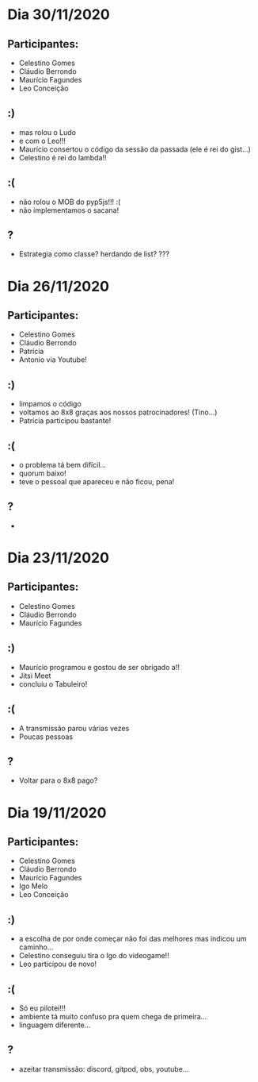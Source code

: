 # Dia 30/11/2020

## Participantes:

- Celestino Gomes
- Cláudio Berrondo
- Maurício Fagundes
- Leo Conceição

## :)

- mas rolou o Ludo
- e com o Leo!!!
- Maurício consertou o código da sessão da passada (ele é rei do gist...)
- Celestino é rei do lambda!!

## :(

- não rolou o MOB do pyp5js!!! :(
- não implementamos o sacana!

## ?

- Estrategia como classe? herdando de list? ???


# Dia 26/11/2020

## Participantes:

- Celestino Gomes
- Cláudio Berrondo
- Patrícia
- Antonio via Youtube!

## :)

- limpamos o código
- voltamos ao 8x8 graças aos nossos patrocinadores! (Tino...)
- Patrícia participou bastante!

## :(

- o problema tá bem difícil...
- quorum baixo!
- teve o pessoal que apareceu e não ficou, pena!

## ?

- 


# Dia 23/11/2020

## Participantes:

- Celestino Gomes
- Cláudio Berrondo
- Maurício Fagundes

## :)

- Maurício programou e gostou de ser obrigado a!!
- Jitsi Meet
- concluiu o Tabuleiro!

## :(

- A transmissão parou várias vezes
- Poucas pessoas

## ?

- Voltar para o 8x8 pago?


# Dia 19/11/2020

## Participantes:

- Celestino Gomes
- Cláudio Berrondo
- Maurício Fagundes
- Igo Melo
- Leo Conceição

## :)

- a escolha de por onde começar não foi das melhores mas indicou um caminho...
- Celestino conseguiu tira o Igo do videogame!!
- Leo participou de novo!

## :(

- Só eu pilotei!!!
- ambiente tá muito confuso pra quem chega de primeira...
- linguagem diferente...

## ?

- azeitar transmissão: discord, gitpod, obs, youtube...